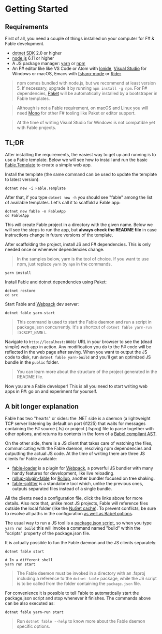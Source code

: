 # Getting Started

## Requirements

First of all, you need a couple of things installed on your computer for F# & Fable development.

* [dotnet SDK](https://www.microsoft.com/net/download/core) 2.0 or higher
* [node.js](https://nodejs.org) 6.11 or higher
* A JS package manager: [yarn](https://yarnpkg.com) or [npm](http://npmjs.com/)
* An F# editor like like VS Code or Atom with [Ionide](http://ionide.io/), [Visual Studio](https://www.visualstudio.com/) for Windows or macOS, Emacs with [fsharp-mode](https://github.com/fsharp/emacs-fsharp-mode) or [Rider](https://www.jetbrains.com/rider/)

> npm comes bundled with node.js, but we recommend at least version 5. If necessary, upgrade it by running `npm install -g npm`. For F# dependencies, [Paket](https://fsprojects.github.io/Paket/) will be automatically installed by a bootstraper in Fable templates.

> Although is not a Fable requirement, on macOS and Linux you will need [Mono](http://www.mono-project.com/) for other F# tooling like Paket or editor support.

> At the time of writing Visual Studio for Windows is not compatible yet with Fable projects.

## TL;DR

After installing the requirements, the easiest way to get up and running is to use a Fable template. Below we will see how to install and run the basic [Fable.Template](https://www.nuget.org/packages/Fable.Template/) to create a simple web app.

Install the template (the same command can be used to update the template to latest version):

```shell
dotnet new -i Fable.Template
```

After that, if you type `dotnet new -h` you should see "fable" among the list of available templates. Let's call it to scaffold a Fable app:

```shell
dotnet new fable -n FableApp
cd FableApp
```

This will create Fable project in a directory with the given name. Below we will see the steps to run the app, but **always check the README file** in case instructions change in future versions of the template.

After scaffolding the project, install JS and F# dependencies. This is only needed once or whenever dependencies change.

> In the samples below, yarn is the tool of choice. If you want to use npm, just replace `yarn` by `npm` in the commands.

```shell
yarn install
```

Install Fable and dotnet dependencies using Paket:

```shell
dotnet restore
cd src
```

Start Fable and [Webpack](https://webpack.js.org/) dev server:

```shell
dotnet fable yarn-start
```

> This command is used to start the Fable daemon and run a script in package.json concurrently. It's a shortcut of `dotnet fable yarn-run [SCRIPT_NAME]`.

Navigate to `http://localhost:8080/` URL in your browser to see the (dead simple) web app in action. Any modification you do to the F# code will be reflected in the web page after saving. When you want to output the JS code to disk, run `dotnet fable yarn-build` and you'll get an optimized JS bundle in the `public` folder.

> You can learn more about the structure of the project generated in the README file.

Now you are a Fable developer! This is all you need to start writing web apps in F#: go on and experiment for yourself.

## A bit longer explanation

Fable has two "hearts" or sides: the .NET side is a daemon (a lightweight TCP server listening by default on port 61225) that waits for messages containing the F# source (.fs) or project (.fsproj) file to parse together with other options, and returns its contents in the form of a [Babel compliant AST](https://github.com/babel/babylon/blob/master/ast/spec.md).

On the other side, there is a JS client that takes care of watching the files, communicating with the Fable daemon, resolving npm dependencies and outputting the actual JS code. At the time of writing there are three JS clients for Fable available:

* [fable-loader](https://www.npmjs.com/package/fable-loader) is a plugin for [Webpack](https://webpack.js.org/), a powerful JS bundler with many handy features for development, like live reloading.
* [rollup-plugin-fable](https://www.npmjs.com/package/rollup-plugin-fable) for [Rollup](https://rollupjs.org/), another bundler focused on tree shaking.
* [fable-splitter](https://www.npmjs.com/package/fable-splitter) is a standalone tool which, unlike the previous ones, outputs separated files instead of a single bundle.

All the clients need a configuration file, click the links above for more details. Also note that, unlike most JS projects, Fable will reference files outside the local folder (like the [NuGet cache](https://docs.microsoft.com/en-us/dotnet/core/tools/dotnet-nuget-locals)). To prevent conflicts, be sure to resolve all paths in the configuration [as well as Babel options](https://github.com/fable-compiler/fable-templates/blob/213bf4027e512751c44d6a0a6114701ae7f3343f/simple/Content/webpack.config.js#L9-L12).

The usual way to run a JS tool is a [package.json script](https://docs.npmjs.com/misc/scripts), so when you type `yarn run build` this will invoke a command named "build" within the "scripts" property of the package.json file.

It is actually possible to fun the Fable daemon and the JS clients separately:

```shell
dotnet fable start

# In a different shell
yarn run start
```

> The Fable daemon must be invoked in a directory with an .fsproj including a reference to the `dotnet-fable` package, while the JS script is to be called from the folder containing the `package.json` file.

For convenience it is possible to tell Fable to automatically start the package.json script and stop whenever it finishes. The commands above can be also executed as:

```shell
dotnet fable yarn-run start
```

> Run `dotnet fable --help` to know more about the Fable daemon specific options.
